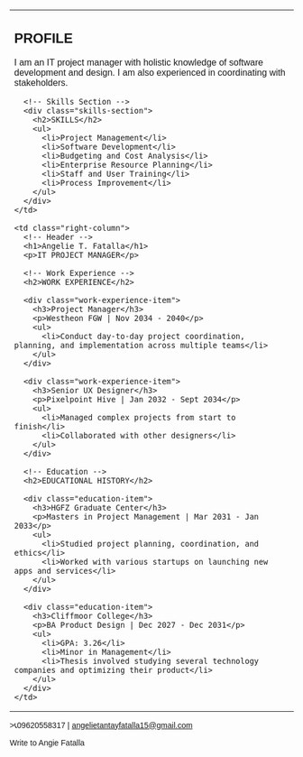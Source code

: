 <!DOCTYPE html>
<html>
<head>
<title>Angelie T. Fatalla - IT Project Manager</title>
<style>
body {
  font-family: Arial, sans-serif;
  margin: 20px;
}

table {
  width: 100%;
  border-collapse: collapse;
}

td {
  padding: 8px;
  vertical-align: top;
}

/* --- Left Column Styles --- */
.left-column {
  width: 40%;
  background-color: #f9f9f9;
}

.profile-section {
  margin-bottom: 20px;
}

.skills-section {
  margin-bottom: 20px;
}

/* --- Right Column Styles --- */
.right-column {
  width: 60%;
}

/* --- Header Styles --- */
h1 {
  font-size: 2em;
  margin-bottom: 5px;
}

h2 {
  font-size: 1.5em;
  margin-top: 0;
  margin-bottom: 10px;
}

h3 {
  font-size: 1.2em;
  margin-bottom: 5px;
}

/* --- Work Experience Styles --- */
.work-experience-item {
  margin-bottom: 15px;
}

/* --- Education Styles --- */
.education-item {
  margin-bottom: 15px;
}

/* --- Contact Info Styles --- */
.contact-info {
  margin-top: 20px;
  font-size: 0.9em;
}
</style>
</head>
<body>

<table>
  <tr>
    <td class="left-column">
      <!-- Profile Section -->
      <div class="profile-section">
        <h2>PROFILE</h2>
        <p>I am an IT project manager with holistic knowledge of software development and design. I am also experienced in coordinating with stakeholders.</p>
      </div>

      <!-- Skills Section -->
      <div class="skills-section">
        <h2>SKILLS</h2>
        <ul>
          <li>Project Management</li>
          <li>Software Development</li>
          <li>Budgeting and Cost Analysis</li>
          <li>Enterprise Resource Planning</li>
          <li>Staff and User Training</li>
          <li>Process Improvement</li>
        </ul>
      </div>
    </td>

    <td class="right-column">
      <!-- Header -->
      <h1>Angelie T. Fatalla</h1>
      <p>IT PROJECT MANAGER</p>

      <!-- Work Experience -->
      <h2>WORK EXPERIENCE</h2>

      <div class="work-experience-item">
        <h3>Project Manager</h3>
        <p>Westheon FGW | Nov 2034 - 2040</p>
        <ul>
          <li>Conduct day-to-day project coordination, planning, and implementation across multiple teams</li>
        </ul>
      </div>

      <div class="work-experience-item">
        <h3>Senior UX Designer</h3>
        <p>Pixelpoint Hive | Jan 2032 - Sept 2034</p>
        <ul>
          <li>Managed complex projects from start to finish</li>
          <li>Collaborated with other designers</li>
        </ul>
      </div>

      <!-- Education -->
      <h2>EDUCATIONAL HISTORY</h2>

      <div class="education-item">
        <h3>HGFZ Graduate Center</h3>
        <p>Masters in Project Management | Mar 2031 - Jan 2033</p>
        <ul>
          <li>Studied project planning, coordination, and ethics</li>
          <li>Worked with various startups on launching new apps and services</li>
        </ul>
      </div>

      <div class="education-item">
        <h3>Cliffmoor College</h3>
        <p>BA Product Design | Dec 2027 - Dec 2031</p>
        <ul>
          <li>GPA: 3.26</li>
          <li>Minor in Management</li>
          <li>Thesis involved studying several technology companies and optimizing their product</li>
        </ul>
      </div>
    </td>
  </tr>
</table>
<div class="contact-info">
  <p>>📞09620558317 | <a href="✉️mailto:angelietantayfatalla15@gmail.com">angelietantayfatalla15@gmail.com</a></p>
</div>
</body>
</html>
Write to Angie Fatalla

